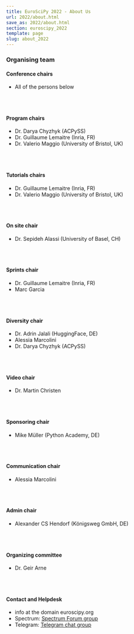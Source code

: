```yaml
---
title: EuroSciPy 2022 - About Us
url: 2022/about.html
save_as: 2022/about.html
section: euroscipy_2022
template: page
slug: about_2022
---
```


### Organising team

#### Conference chairs

- All of the persons below
</br>
</br>

#### Program chairs

- Dr. Darya Chyzhyk (ACPySS)
- Dr. Guillaume Lemaitre (Inria, FR)
- Dr. Valerio Maggio (University of Bristol, UK)
</br>
</br>

#### Tutorials chairs

- Dr. Guillaume Lemaitre (Inria, FR)
- Dr. Valerio Maggio (University of Bristol, UK)
</br>
</br>

#### On site chair

- Dr. Sepideh Alassi (University of Basel, CH)
</br>
</br>

#### Sprints chair

- Dr. Guillaume Lemaitre (Inria, FR)
- Marc Garcia
</br>
</br>

#### Diversity chair

- Dr. Adrin Jalali (HuggingFace, DE)
- Alessia Marcolini
- Dr. Darya Chyzhyk (ACPySS)
</br>
</br>

#### Video chair

- Dr. Martin Christen
</br>
</br>

#### Sponsoring chair

- Mike Müller (Python Academy, DE)
</br>
</br>

#### Communication chair

- Alessia Marcolini
</br>
</br>

#### Admin chair

- Alexander CS Hendorf (Königsweg GmbH, DE)
</br>
</br>

#### Organizing committee

- Dr. Geir Arne
</br>
</br>

#### Contact and Helpdesk

- info at the domain euroscipy.org
- Spectrum: [Spectrum Forum group](https://spectrum.chat/euroscipy)
- Telegram: [Telegram chat group](https://t.me/euroscipy)

</br>
</br>
